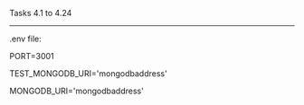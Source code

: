Tasks 4.1 to 4.24

---
.env file:


PORT=3001

TEST_MONGODB_URI='mongodbaddress'

MONGODB_URI='mongodbaddress'